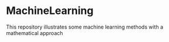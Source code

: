 # MachineLearning
This repository illustrates some machine learning methods with a mathematical approach
